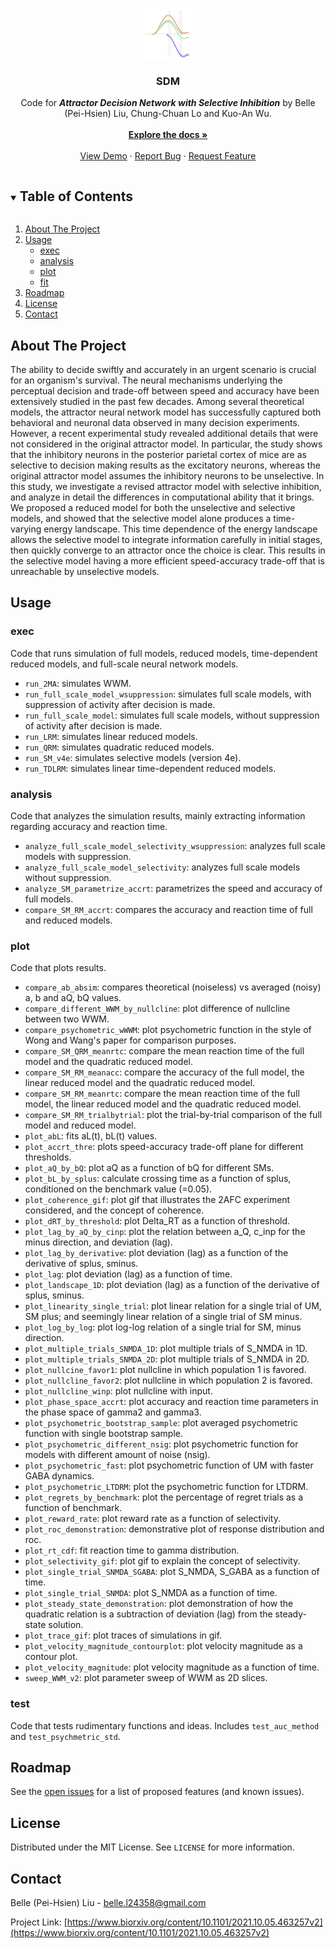 <!--Source code: https://github.com/othneildrew/Best-README-Template/edit/master/README.md -->

<!-- PROJECT LOGO -->
<br />
<p align="center">
  <a href="https://github.com/L24358/SDM">
    <img src="https://github.com/L24358/SDM/blob/main/graphs/SDM.PNG" alt="Logo" width="80" height="80">
  </a>

  <h3 align="center">SDM</h3>

  <p align="center">
    Code for <strong><em>Attractor Decision Network with Selective Inhibition</em></strong> by Belle (Pei-Hsien) Liu, Chung-Chuan Lo and Kuo-An Wu. <br/><br />
    <a href="https://github.com/L24358/SDM"><strong>Explore the docs »</strong></a>
    <br />
    <br />
    <a href="https://github.com/L24358/SDM">View Demo</a>
    ·
    <a href="https://github.com/L24358/SDM/issues">Report Bug</a>
    ·
    <a href="https://github.com/L24358/SDM/issues">Request Feature</a>
  </p>
</p>



<!-- TABLE OF CONTENTS -->
<details open="open">
  <summary><h2 style="display: inline-block">Table of Contents</h2></summary>
  <ol>
    <li><a href="#about-the-project">About The Project</a></li>
    <li>
      <a href="#usage">Usage</a>
      <ul>
        <li><a href="#exec">exec</a></li>
        <li><a href="#analysis">analysis</a></li>
        <li><a href="#plot">plot</a></li>
        <li><a href="#fit">fit</a></li>
      </ul>
    </li>
    <li><a href="#roadmap">Roadmap</a></li>
    <li><a href="#license">License</a></li>
    <li><a href="#contact">Contact</a></li>
  </ol>
</details>



<!-- ABOUT THE PROJECT -->
## About The Project

The ability to decide swiftly and accurately in an urgent scenario is crucial for an organism's survival. The neural mechanisms underlying the perceptual decision and trade-off between speed and accuracy have been extensively studied in the past few decades. Among several theoretical models, the attractor neural network model has successfully captured both behavioral and neuronal data observed in many decision experiments. However, a recent experimental study revealed additional details that were not considered in the original attractor model. In particular, the study shows that the inhibitory neurons in the posterior parietal cortex of mice are as selective to decision making results as the excitatory neurons, whereas the original attractor model assumes the inhibitory neurons to be unselective. In this study, we investigate a revised attractor model with selective inhibition, and analyze in detail the differences in computational ability that it brings. We proposed a reduced model for both the unselective and selective models, and showed that the selective model alone produces a time-varying energy landscape. This time dependence of the energy landscape allows the selective model to integrate information carefully in initial stages, then quickly converge to an attractor once the choice is clear. This results in the selective model having a more efficient speed-accuracy trade-off that is unreachable by unselective models.

<!-- USAGE EXAMPLES -->
## Usage

### exec

Code that runs simulation of full models, reduced models, time-dependent reduced models, and full-scale neural network models.
- ``run_2MA``: simulates WWM.
- ``run_full_scale_model_wsuppression``: simulates full scale models, with suppression of activity after decision is made.
- ``run_full_scale_model``: simulates full scale models, without suppression of activity after decision is made.
- ``run_LRM``: simulates linear reduced models.
- ``run_QRM``: simulates quadratic reduced models.
- ``run_SM_v4e``: simulates selective models (version 4e).
- ``run_TDLRM``: simulates linear time-dependent reduced models.

### analysis

Code that analyzes the simulation results, mainly extracting information regarding accuracy and reaction time.
- ``analyze_full_scale_model_selectivity_wsuppression``: analyzes full scale models with suppression.
- ``analyze_full_scale_model_selectivity``: analyzes full scale models without suppression.
- ``analyze_SM_parametrize_accrt``: parametrizes the speed and accuracy of full models.
- ``compare_SM_RM_accrt``: compares the accuracy and reaction time of full and reduced models.

### plot

Code that plots results.

- ``compare_ab_absim``: compares theoretical (noiseless) vs averaged (noisy) a, b and aQ, bQ values.
- ``compare_different_WWM_by_nullcline``: plot difference of nullcline between two WWM.
- ``compare_psychometric_wWWM``: plot psychometric function in the style of Wong and Wang's paper for comparison purposes.
- ``compare_SM_QRM_meanrtc``: compare the mean reaction time of the full model and the quadratic reduced model.
- ``compare_SM_RM_meanacc``: compare the accuracy of the full model, the linear reduced model and the quadratic reduced model.
- ``compare_SM_RM_meanrtc``: compare the mean reaction time of the full model, the linear reduced model and the quadratic reduced model.
- ``compare_SM_RM_trialbytrial``: plot the trial-by-trial comparison of the full model and reduced model.
- ``plot_abL``: fits aL(t), bL(t) values.
- ``plot_accrt_thre``: plots speed-accuracy trade-off plane for different thresholds.
- ``plot_aQ_by_bQ``: plot aQ as a function of bQ for different SMs.
- ``plot_bL_by_splus``: calculate crossing time as a function of splus, conditioned on the benchmark value (=0.05).
- ``plot_coherence_gif``: plot gif that illustrates the 2AFC experiment considered, and the concept of coherence.
- ``plot_dRT_by_threshold``: plot Delta_RT as a function of threshold.
- ``plot_lag_by_aQ_by_cinp``: plot the relation between a_Q, c_inp for the minus direction, and deviation (lag).
- ``plot_lag_by_derivative``: plot deviation (lag) as a function of the derivative of splus, sminus.
- ``plot_lag``: plot deviation (lag) as a function of time.
- ``plot_landscape_1D``: plot deviation (lag) as a function of the derivative of splus, sminus.
- ``plot_linearity_single_trial``: plot linear relation for a single trial of UM, SM plus; and seemingly linear relation of a single trial of SM minus.
- ``plot_log_by_log``: plot log-log relation of a single trial for SM, minus direction.
- ``plot_multiple_trials_SNMDA_1D``: plot multiple trials of S_NMDA in 1D.
- ``plot_multiple_trials_SNMDA_2D``: plot multiple trials of S_NMDA in 2D.
- ``plot_nullcine_favor1``: plot nullcline in which population 1 is favored.
- ``plot_nullcline_favor2``: plot nullcline in which population 2 is favored.
- ``plot_nullcline_winp``: plot nullcline with input.
- ``plot_phase_space_accrt``: plot accuracy and reaction time parameters in the phase space of gamma2 and gamma3.
- ``plot_psychometric_bootstrap_sample``: plot averaged psychometric function with single bootstrap sample.
- ``plot_psychometric_different_nsig``: plot psychometric function for models with different amount of noise (nsig).
- ``plot_psychometric_fast``: plot psychometric function of UM with faster GABA dynamics.
- ``plot_psychometric_LTDRM``: plot the psychometric function for LTDRM.
- ``plot_regrets_by_benchmark``: plot the percentage of regret trials as a function of benchmark.
- ``plot_reward_rate``: plot reward rate as a function of selectivity.
- ``plot_roc_demonstration``: demonstrative plot of response distribution and roc.
- ``plot_rt_cdf``: fit reaction time to gamma distribution.
- ``plot_selectivity_gif``: plot gif to explain the concept of selectivity.
- ``plot_single_trial_SNMDA_SGABA``: plot S_NMDA, S_GABA as a function of time.
- ``plot_single_trial_SNMDA``: plot S_NMDA as a function of time.
- ``plot_steady_state_demonstration``: plot demonstration of how the quadratic relation is a subtraction of deviation (lag) from the steady-state solution.
- ``plot_trace_gif``: plot traces of simulations in gif.
- ``plot_velocity_magnitude_contourplot``: plot velocity magnitude as a contour plot.
- ``plot_velocity_magnitude``: plot velocity magnitude as a function of time.
- ``sweep_WWM_v2``: plot parameter sweep of WWM as 2D slices.

### test

Code that tests rudimentary functions and ideas. Includes ``test_auc_method`` and ``test_psychmetric_std``.

<!-- ROADMAP -->
## Roadmap

See the [open issues](https://github.com/L24358/SDM/issues) for a list of proposed features (and known issues).


<!-- LICENSE -->
## License

Distributed under the MIT License. See `LICENSE` for more information.


<!-- CONTACT -->
## Contact

Belle (Pei-Hsien) Liu - belle.l24358@gmail.com

Project Link: [https://www.biorxiv.org/content/10.1101/2021.10.05.463257v2](https://www.biorxiv.org/content/10.1101/2021.10.05.463257v2)

